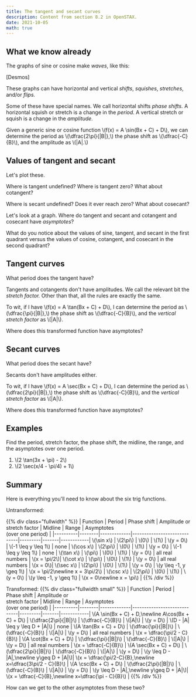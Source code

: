 ```yaml
---
title: The tangent and secant curves
description: Content from section 8.2 in OpenSTAX.
date: 2021-10-05
math: true
---
```


<style type="text/css">
.small {
  font-size: smaller;
}
</style>

## What we know already

The graphs of sine or cosine make *waves*, like this:

[Desmos]

These graphs can have horizontal and vertical *shifts*, *squishes*, *stretches*, and/or *flips.*

Some of these have special names. We call horizontal shifts *phase shifts.* A horizontal squish or stretch is a change in the *period.* A vertical stretch or squish is a change in the *amplitude.*

Given a generic sine or cosine function \\(f(x) = A \sin(Bx + C) + D\\), we can determine the period as \\(\dfrac{2\pi}{|B|},\\) the phase shift as \\(\dfrac{-C}{B}\\), and the amplitude as \\(|A|.\\)

## Values of tangent and secant

Let's plot these.

Where is tangent undefined? Where is tangent zero? What about cotangent?

Where is secant undefined? Does it ever reach zero? What about cosecant?

Let's look at a graph. Where do tangent and secant and cotangent and cosecant have *asymptotes*?

What do you notice about the values of sine, tangent, and secant in the first quadrant versus the values of cosine, cotangent, and cosecant in the second quadrant?


## Tangent curves

What period does the tangent have?

Tangents and cotangents don't have amplitudes. We call the relevant bit the *stretch factor.* Other than that, all the rules are exactly the same.

To wit, if I have \\(f(x) = A \tan(Bx + C) + D\\), I can determine the period as \\(\dfrac{\pi}{|B|},\\) the phase shift as \\(\dfrac{-C}{B}\\), and the *vertical stretch factor* as \\(|A|\\).

Where does this transformed function have asymptotes?

## Secant curves

What period does the secant have?

Secants don't have amplitudes either.

To wit, if I have \\(f(x) = A \sec(Bx + C) + D\\), I can determine the period as \\(\dfrac{2\pi}{|B|},\\) the phase shift as \\(\dfrac{-C}{B}\\), and the *vertical stretch factor* as \\(|A|\\).

Where does this transformed function have asymptotes?

## Examples

Find the period, stretch factor, the phase shift, the midline, the range, and the asymptotes over one period.

1. \\(2 \tan(3x + \pi) - 2\\)
2. \\(2 \sec(x/4 - \pi/4) + 1\\)

## Summary

Here is everything you'll need to know about the six trig functions.

Untransformed:

{{% div class="fullwidth" %}}
| Function | Period | Phase shift | Amplitude or<br />stretch factor | Midline | Range | Asymptotes<br />(over one period) |
|----------|--------|-------------|-----------------------------|---------|-------|------------|
\\(\sin x\\) | \\(2\pi\\) | \\(0\\) | \\(1\\) | \\(y = 0\\) | \\(-1 \leq y \leq 1\\) | none |
\\(\cos x\\) | \\(2\pi\\) | \\(0\\) | \\(1\\) | \\(y = 0\\) | \\(-1 \leq y \leq 1\\) | none |
\\(\tan x\\) | \\(\pi\\) | \\(0\\) | \\(1\\) | \\(y = 0\\) | all real numbers | \\(x = \pi/2\\)|
\\(\cot x\\) | \\(\pi\\) | \\(0\\) | \\(1\\) | \\(y = 0\\) | all real numbers | \\(x = 0\\)|
\\(\sec x\\) | \\(2\pi\\) | \\(0\\) | \\(1\\) | \\(y = 0\\) | \\(y \leq -1, y \geq 1\\) | \\(x = \pi/2\newline x = 3\pi/2\\) |
\\(\csc x\\) | \\(2\pi\\) | \\(0\\) | \\(1\\) | \\(y = 0\\) | \\(y \leq -1, y \geq 1\\) | \\(x = 0\newline x = \pi\\)  |
{{% /div %}}

Transformed:
{{% div class="fullwidth small" %}}
| Function | Period | Phase shift | Amplitude or<br />stretch factor | Midline | Range | Asymptotes<br />(over one period) |
|----------|--------|-------------|-----------------------------|---------|-------|------------|
\\(A \sin(Bx + C) + D,\newline A\cos(Bx + C) + D\\) | \\(\dfrac{2\pi}{\|B\|}\\) | \\(\dfrac{-C}{B}\\) | \\(\|A\|\\) | \\(y = D\\) | \\(D - \|A\| \leq y \leq D + \|A\|\\) | none |
\\(A \tan(Bx + C) + D\\) | \\(\dfrac{\pi}{\|B\|}\\) | \\(\dfrac{-C}{B}\\) | \\(\|A\|\\) | \\(y = D\\) | all real numbers | \\(x = \dfrac{\pi/2 - C}{B}\\) |
\\(A \cot(Bx + C) + D\\) | \\(\dfrac{\pi}{\|B\|}\\) | \\(\dfrac{-C}{B}\\) | \\(\|A\|\\) | \\(y = D\\) | all real numbers | \\(x = \dfrac{-C}{B}\\) |
\\(A \sec(Bx + C) + D\\) | \\(\dfrac{2\pi}{\|B\|}\\) | \\(\dfrac{-C}{B}\\) | \\(\|A\|\\) | \\(y = D\\) | \\(y \leq D - \|A\|,\newline y\geq D + \|A\|\\)| \\(x = \dfrac{\pi/2-C}{B},\newline x=\dfrac{3\pi/2 - C}{B}\\) |
\\(A \csc(Bx + C) + D\\) | \\(\dfrac{2\pi}{\|B\|}\\) | \\(\dfrac{-C}{B}\\) | \\(\|A\|\\) | \\(y = D\\) | \\(y \leq D - \|A\|,\newline y\geq D + \|A\|\\)| \\(x = \dfrac{-C}{B},\newline x=\dfrac{\pi - C}{B}\\) |
{{% /div %}}

How can we get to the other asymptotes from these two?
